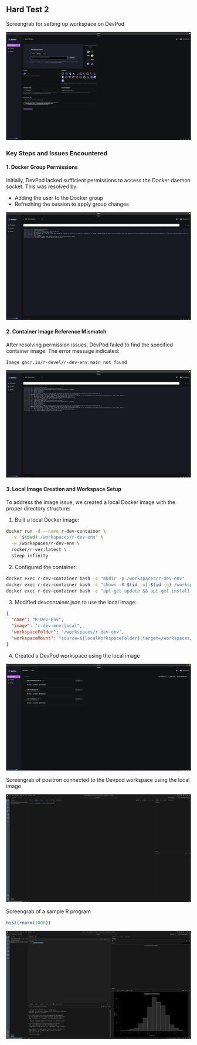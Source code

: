 ## Hard Test 2

Screengrab for setting up workspace on DevPod 

![image](https://github.com/avinabneogy23/r-dev-env-test/blob/main/assets/hard_15.png)

### Key Steps and Issues Encountered

#### 1. Docker Group Permissions

Initially, DevPod lacked sufficient permissions to access the Docker daemon socket. This was resolved by:

- Adding the user to the Docker group
- Refreshing the session to apply group changes

![image](https://github.com/avinabneogy23/r-dev-env-test/blob/main/assets/hard_10.png)



#### 2. Container Image Reference Mismatch

After resolving permission issues, DevPod failed to find the specified container image. The error message indicated:

```
Image ghcr.io/r-devel/r-dev-env:main not found
```
![image](https://github.com/avinabneogy23/r-dev-env-test/blob/main/assets/hard_11.png)


#### 3. Local Image Creation and Workspace Setup

To address the image issue, we created a local Docker image with the proper directory structure:

1. Built a local Docker image:

```bash
docker run -d --name r-dev-container \
  -v "$(pwd):/workspaces/r-dev-env" \
  -w /workspaces/r-dev-env \
  rocker/r-ver:latest \
  sleep infinity
```

2. Configured the container:

```bash
docker exec r-dev-container bash -c "mkdir -p /workspaces/r-dev-env"
docker exec r-dev-container bash -c "chown -R $(id -u):$(id -g) /workspaces/r-dev-env"
docker exec r-dev-container bash -c "apt-get update && apt-get install -y git"
```

3. Modified devcontainer.json to use the local image:

```json
{
  "name": "R-Dev-Env",
  "image": "r-dev-env:local",
  "workspaceFolder": "/workspaces/r-dev-env",
  "workspaceMount": "source=${localWorkspaceFolder},target=/workspaces/r-dev-env,type=bind,consistency=cached"
}
```

4. Created a DevPod workspace using the local image

![image](https://github.com/avinabneogy23/r-dev-env-test/blob/main/assets/hard_12.png)

Screengrab of positron connected to the Devpod workspace using the local image 

![image](https://github.com/avinabneogy23/r-dev-env-test/blob/main/assets/hard_13.png)

Screengrab of a sample R program 

```R
hist(rnorm(1000))
```

![image](https://github.com/avinabneogy23/r-dev-env-test/blob/main/assets/hard_14.png)


